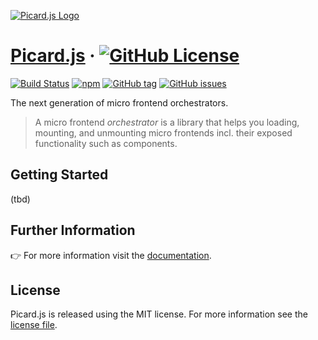 [![Picard.js Logo](https://picardjs.github.io/picard-logo-256.png)](https://picardjs.github.io)

# [Picard.js](https://picardjs.github.io) &middot; [![GitHub License](https://img.shields.io/badge/license-MIT-blue.svg)](https://github.com/picardjs/picard/blob/main/LICENSE)

[![Build Status](https://github.com/picardjs/picard/actions/workflows/npm-publish.yml/badge.svg)](https://github.com/picardjs/picard/actions)
[![npm](https://img.shields.io/npm/v/picard-js.svg)](https://www.npmjs.com/package/picard-js)
[![GitHub tag](https://img.shields.io/github/tag/picardjs/picard.svg)](https://github.com/picardjs/picard/releases)
[![GitHub issues](https://img.shields.io/github/issues/picardjs/picard.svg)](https://github.com/picardjs/picard/issues)

The next generation of micro frontend orchestrators.

> A micro frontend *orchestrator* is a library that helps you loading, mounting, and unmounting micro frontends incl. their exposed functionality such as components.

## Getting Started

(tbd)

## Further Information

👉 For more information visit the [documentation](https://picardjs.github.io).

## License

Picard.js is released using the MIT license. For more information see the [license file](./LICENSE).
